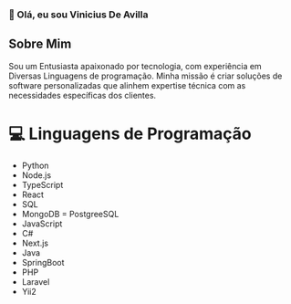 ### 👋 Olá, eu sou Vinicius De Avilla

## Sobre Mim

Sou um Entusiasta apaixonado por tecnologia, com experiência em Diversas Linguagens 
de programação. Minha missão é criar soluções de software personalizadas que alinhem 
expertise técnica com as necessidades específicas dos clientes.

# 💻 Linguagens de Programação

- Python
- Node.js
- TypeScript
- React
- SQL
- MongoDB
= PostgreeSQL
- JavaScript
- C#
- Next.js
- Java
- SpringBoot
- PHP
- Laravel
- Yii2

